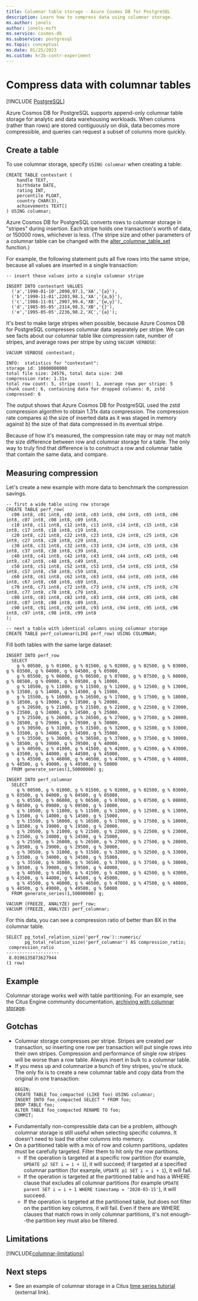 ```yaml
---
title: Columnar table storage - Azure Cosmos DB for PostgreSQL
description: Learn how to compress data using columnar storage.
ms.author: jonels
author: jonels-msft
ms.service: cosmos-db
ms.subservice: postgresql
ms.topic: conceptual
ms.date: 01/25/2023
ms.custom: kr2b-contr-experiment
---
```


# Compress data with columnar tables

[!INCLUDE [PostgreSQL](../includes/appliesto-postgresql.md)]

Azure Cosmos DB for PostgreSQL supports append-only
columnar table storage for analytic and data warehousing workloads. When
columns (rather than rows) are stored contiguously on disk, data becomes more
compressible, and queries can request a subset of columns more quickly.

## Create a table

To use columnar storage, specify `USING columnar` when creating a table:

```postgresql
CREATE TABLE contestant (
    handle TEXT,
    birthdate DATE,
    rating INT,
    percentile FLOAT,
    country CHAR(3),
    achievements TEXT[]
) USING columnar;
```

Azure Cosmos DB for PostgreSQL converts rows to columnar storage in "stripes" during
insertion. Each stripe holds one transaction's worth of data, or 150000 rows,
whichever is less.  (The stripe size and other parameters of a columnar table
can be changed with the
[alter_columnar_table_set](reference-functions.md#alter_columnar_table_set)
function.)

For example, the following statement puts all five rows into the same stripe,
because all values are inserted in a single transaction:

```postgresql
-- insert these values into a single columnar stripe

INSERT INTO contestant VALUES
  ('a','1990-01-10',2090,97.1,'XA','{a}'),
  ('b','1990-11-01',2203,98.1,'XA','{a,b}'),
  ('c','1988-11-01',2907,99.4,'XB','{w,y}'),
  ('d','1985-05-05',2314,98.3,'XB','{}'),
  ('e','1995-05-05',2236,98.2,'XC','{a}');
```

It's best to make large stripes when possible, because Azure Cosmos DB for PostgreSQL
compresses columnar data separately per stripe. We can see facts about our
columnar table like compression rate, number of stripes, and average rows per
stripe by using `VACUUM VERBOSE`:

```postgresql
VACUUM VERBOSE contestant;
```
```
INFO:  statistics for "contestant":
storage id: 10000000000
total file size: 24576, total data size: 248
compression rate: 1.31x
total row count: 5, stripe count: 1, average rows per stripe: 5
chunk count: 6, containing data for dropped columns: 0, zstd compressed: 6
```

The output shows that Azure Cosmos DB for PostgreSQL used the zstd compression algorithm to
obtain 1.31x data compression. The compression rate compares a) the size of
inserted data as it was staged in memory against b) the size of that data
compressed in its eventual stripe.

Because of how it's measured, the compression rate may or may not match the
size difference between row and columnar storage for a table. The only way
to truly find that difference is to construct a row and columnar table that
contain the same data, and compare.

## Measuring compression

Let's create a new example with more data to benchmark the compression savings.

```postgresql
-- first a wide table using row storage
CREATE TABLE perf_row(
  c00 int8, c01 int8, c02 int8, c03 int8, c04 int8, c05 int8, c06 int8, c07 int8, c08 int8, c09 int8,
  c10 int8, c11 int8, c12 int8, c13 int8, c14 int8, c15 int8, c16 int8, c17 int8, c18 int8, c19 int8,
  c20 int8, c21 int8, c22 int8, c23 int8, c24 int8, c25 int8, c26 int8, c27 int8, c28 int8, c29 int8,
  c30 int8, c31 int8, c32 int8, c33 int8, c34 int8, c35 int8, c36 int8, c37 int8, c38 int8, c39 int8,
  c40 int8, c41 int8, c42 int8, c43 int8, c44 int8, c45 int8, c46 int8, c47 int8, c48 int8, c49 int8,
  c50 int8, c51 int8, c52 int8, c53 int8, c54 int8, c55 int8, c56 int8, c57 int8, c58 int8, c59 int8,
  c60 int8, c61 int8, c62 int8, c63 int8, c64 int8, c65 int8, c66 int8, c67 int8, c68 int8, c69 int8,
  c70 int8, c71 int8, c72 int8, c73 int8, c74 int8, c75 int8, c76 int8, c77 int8, c78 int8, c79 int8,
  c80 int8, c81 int8, c82 int8, c83 int8, c84 int8, c85 int8, c86 int8, c87 int8, c88 int8, c89 int8,
  c90 int8, c91 int8, c92 int8, c93 int8, c94 int8, c95 int8, c96 int8, c97 int8, c98 int8, c99 int8
);

-- next a table with identical columns using columnar storage
CREATE TABLE perf_columnar(LIKE perf_row) USING COLUMNAR;
```

Fill both tables with the same large dataset:

```postgresql
INSERT INTO perf_row
  SELECT
    g % 00500, g % 01000, g % 01500, g % 02000, g % 02500, g % 03000, g % 03500, g % 04000, g % 04500, g % 05000,
    g % 05500, g % 06000, g % 06500, g % 07000, g % 07500, g % 08000, g % 08500, g % 09000, g % 09500, g % 10000,
    g % 10500, g % 11000, g % 11500, g % 12000, g % 12500, g % 13000, g % 13500, g % 14000, g % 14500, g % 15000,
    g % 15500, g % 16000, g % 16500, g % 17000, g % 17500, g % 18000, g % 18500, g % 19000, g % 19500, g % 20000,
    g % 20500, g % 21000, g % 21500, g % 22000, g % 22500, g % 23000, g % 23500, g % 24000, g % 24500, g % 25000,
    g % 25500, g % 26000, g % 26500, g % 27000, g % 27500, g % 28000, g % 28500, g % 29000, g % 29500, g % 30000,
    g % 30500, g % 31000, g % 31500, g % 32000, g % 32500, g % 33000, g % 33500, g % 34000, g % 34500, g % 35000,
    g % 35500, g % 36000, g % 36500, g % 37000, g % 37500, g % 38000, g % 38500, g % 39000, g % 39500, g % 40000,
    g % 40500, g % 41000, g % 41500, g % 42000, g % 42500, g % 43000, g % 43500, g % 44000, g % 44500, g % 45000,
    g % 45500, g % 46000, g % 46500, g % 47000, g % 47500, g % 48000, g % 48500, g % 49000, g % 49500, g % 50000
  FROM generate_series(1,50000000) g;

INSERT INTO perf_columnar
  SELECT
    g % 00500, g % 01000, g % 01500, g % 02000, g % 02500, g % 03000, g % 03500, g % 04000, g % 04500, g % 05000,
    g % 05500, g % 06000, g % 06500, g % 07000, g % 07500, g % 08000, g % 08500, g % 09000, g % 09500, g % 10000,
    g % 10500, g % 11000, g % 11500, g % 12000, g % 12500, g % 13000, g % 13500, g % 14000, g % 14500, g % 15000,
    g % 15500, g % 16000, g % 16500, g % 17000, g % 17500, g % 18000, g % 18500, g % 19000, g % 19500, g % 20000,
    g % 20500, g % 21000, g % 21500, g % 22000, g % 22500, g % 23000, g % 23500, g % 24000, g % 24500, g % 25000,
    g % 25500, g % 26000, g % 26500, g % 27000, g % 27500, g % 28000, g % 28500, g % 29000, g % 29500, g % 30000,
    g % 30500, g % 31000, g % 31500, g % 32000, g % 32500, g % 33000, g % 33500, g % 34000, g % 34500, g % 35000,
    g % 35500, g % 36000, g % 36500, g % 37000, g % 37500, g % 38000, g % 38500, g % 39000, g % 39500, g % 40000,
    g % 40500, g % 41000, g % 41500, g % 42000, g % 42500, g % 43000, g % 43500, g % 44000, g % 44500, g % 45000,
    g % 45500, g % 46000, g % 46500, g % 47000, g % 47500, g % 48000, g % 48500, g % 49000, g % 49500, g % 50000
  FROM generate_series(1,50000000) g;

VACUUM (FREEZE, ANALYZE) perf_row;
VACUUM (FREEZE, ANALYZE) perf_columnar;
```

For this data, you can see a compression ratio of better than 8X in the
columnar table.

```postgresql
SELECT pg_total_relation_size('perf_row')::numeric/
       pg_total_relation_size('perf_columnar') AS compression_ratio;
 compression_ratio
--------------------
 8.0196135873627944
(1 row)
```

## Example

Columnar storage works well with table partitioning. For an example, see the
Citus Engine community documentation, [archiving with columnar
storage](https://docs.citusdata.com/en/stable/use_cases/timeseries.html#archiving-with-columnar-storage).

## Gotchas

* Columnar storage compresses per stripe. Stripes are created per transaction,
  so inserting one row per transaction will put single rows into their own
  stripes. Compression and performance of single row stripes will be worse than
  a row table. Always insert in bulk to a columnar table.
* If you mess up and columnarize a bunch of tiny stripes, you're stuck.
  The only fix is to create a new columnar table and copy
  data from the original in one transaction:
  ```postgresql
  BEGIN;
  CREATE TABLE foo_compacted (LIKE foo) USING columnar;
  INSERT INTO foo_compacted SELECT * FROM foo;
  DROP TABLE foo;
  ALTER TABLE foo_compacted RENAME TO foo;
  COMMIT;
  ```
* Fundamentally non-compressible data can be a problem, although columnar
  storage is still useful when selecting specific columns. It doesn't need
  to load the other columns into memory.
* On a partitioned table with a mix of row and column partitions, updates must
  be carefully targeted. Filter them to hit only the row partitions.
   * If the operation is targeted at a specific row partition (for example,
     `UPDATE p2 SET i = i + 1`), it will succeed; if targeted at a specified columnar
     partition (for example, `UPDATE p1 SET i = i + 1`), it will fail.
   * If the operation is targeted at the partitioned table and has a WHERE
     clause that excludes all columnar partitions (for example
     `UPDATE parent SET i = i + 1 WHERE timestamp = '2020-03-15'`),
     it will succeed.
   * If the operation is targeted at the partitioned table, but does not
     filter on the partition key columns, it will fail. Even if there are
     WHERE clauses that match rows in only columnar partitions, it's not
     enough--the partition key must also be filtered.

## Limitations

[!INCLUDE[columnar-limitations](includes/columnar-limitations.md)]

## Next steps

* See an example of columnar storage in a Citus [time series
  tutorial](https://docs.citusdata.com/en/stable/use_cases/timeseries.html)
  (external link).
